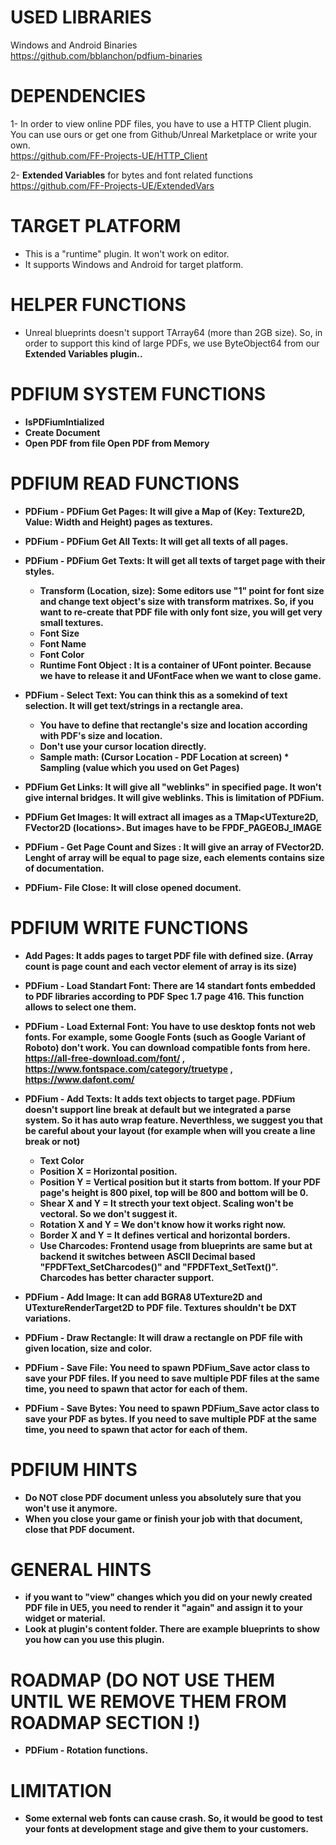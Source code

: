# USED LIBRARIES
Windows and Android Binaries<br />
https://github.com/bblanchon/pdfium-binaries

# DEPENDENCIES
1- In order to view online PDF files, you have to use a HTTP Client plugin. You can use ours or get one from Github/Unreal Marketplace or write your own.<br />
https://github.com/FF-Projects-UE/HTTP_Client

2- <b>Extended Variables</b> for bytes and font related functions<br />
https://github.com/FF-Projects-UE/ExtendedVars

# TARGET PLATFORM
* This is a "runtime" plugin. It won't work on editor.
* It supports Windows and Android for target platform.

# HELPER FUNCTIONS
* Unreal blueprints doesn't support TArray64<uint8> (more than 2GB size). So, in order to support this kind of large PDFs, we use ByteObject64 from our <b>Extended Variables<b> plugin.</b>.

# PDFIUM SYSTEM FUNCTIONS
* IsPDFiumIntialized
* Create Document
* Open PDF from file
Open PDF from Memory

# PDFIUM READ FUNCTIONS
* <b>PDFium - PDFium Get Pages:</b> It will give a Map of (Key: Texture2D, Value: Width and Height) pages as textures.
* <b>PDFium - PDFium Get All Texts</b>: It will get all texts of all pages.
* <b>PDFium - PDFium Get Texts</b>: It will get all texts of <b>target page</b> with their styles.
	* Transform (Location, size): Some editors use "1" point for font size and change text object's size with transform matrixes. So, if you want to re-create that PDF file with only font size, you will get very small textures.
	* Font Size
	* Font Name
	* Font Color
	* Runtime Font Object : It is a container of UFont pointer. Because we have to release it and UFontFace when we want to close game.

* <b>PDFium - Select Text</b>: You can think this as a somekind of text selection. It will get text/strings in a rectangle area.
	* You have to define that rectangle's size and location according with PDF's size and location.
	* Don't use your cursor location directly.
	* Sample math: (Cursor Location - PDF Location at screen) * Sampling (value which you used on Get Pages)

* <b>PDFium Get Links</b>: It will give all "weblinks" in specified page. It won't give internal bridges. It will give weblinks. This is limitation of PDFium.
* <b>PDFium Get Images</b>: It will extract all images as a TMap<UTexture2D, FVector2D (locations>. But images have to be <b>FPDF_PAGEOBJ_IMAGE</b>
* <b>PDFium - Get Page Count and Sizes </b>: It will give an array of FVector2D. Lenght of array will be equal to page size, each elements contains size of documentation.
* <b>PDFium- File Close</b>: It will close opened document.

# PDFIUM WRITE FUNCTIONS
* <b>Add Pages</b>: It adds pages to target PDF file with defined size. (Array count is page count and each vector element of array is its size)
* <b>PDFium - Load Standart Font</b>: There are 14 standart fonts embedded to PDF libraries according to PDF Spec 1.7 page 416. This function allows to select one them.
* <b>PDFium - Load External Font</b>: You have to use <b>desktop fonts</b> not <b>web fonts</b>. For example, some Google Fonts (such as Google Variant of Roboto) don't work. You can download compatible fonts from here. https://all-free-download.com/font/ , https://www.fontspace.com/category/truetype , https://www.dafont.com/
* <b>PDFium - Add Texts</b>: It adds text objects to target page. PDFium doesn't support line break at default but we integrated a parse system. So it has auto wrap feature. Neverthless, we suggest you that be careful about your layout (for example when will you create a line break or not)
	* Text Color
	* Position X = Horizontal position.
	* Position Y = Vertical position but it starts from bottom. If your PDF page's height is 800 pixel, top will be 800 and bottom will be 0.
	* Shear X and Y = It strecth your text object. Scaling won't be vectoral. So we don't suggest it.
	* Rotation X and Y = We don't know how it works right now.
	* Border X and Y = It defines vertical and horizontal borders.
	* Use Charcodes: Frontend usage from blueprints are same but at backend it switches between ASCII Decimal based "FPDFText_SetCharcodes()" and "FPDFText_SetText()". Charcodes has better character support.

* <b>PDFium - Add Image</b>: It can add BGRA8 UTexture2D and UTextureRenderTarget2D to PDF file. Textures shouldn't be DXT variations.
* <b>PDFium - Draw Rectangle</b>: It will draw a rectangle on PDF file with given location, size and color.
* <b>PDFium - Save File</b>: You need to spawn <b>PDFium_Save</b> actor class to save your PDF files. If you need to save multiple PDF files at the same time, you need to spawn that actor for each of them.
* <b>PDFium - Save Bytes</b>: You need to spawn <b>PDFium_Save</b> actor class to save your PDF as bytes. If you need to save multiple PDF at the same time, you need to spawn that actor for each of them.

# PDFIUM HINTS
* Do NOT close PDF document unless you absolutely sure that you won't use it anymore.
* When you close your game or finish your job with that document, close that PDF document.

# GENERAL HINTS
* if you want to "view" changes which you did on your newly created PDF file in UE5, you need to render it "again" and assign it to your widget or material.
* Look at plugin's content folder. There are example blueprints to show you how can you use this plugin.

# ROADMAP (DO NOT USE THEM UNTIL WE REMOVE THEM FROM ROADMAP SECTION !)
* PDFium - Rotation functions.

# LIMITATION
* Some external web fonts can cause crash. So, it would be good to test your fonts at development stage and give them to your customers.